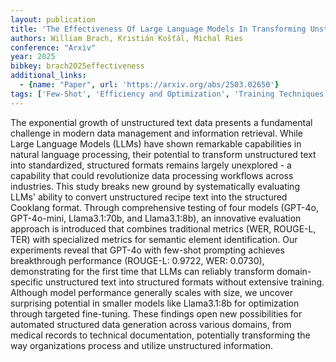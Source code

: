 ```yaml
---
layout: publication
title: 'The Effectiveness Of Large Language Models In Transforming Unstructured Text To Standardized Formats'
authors: William Brach, Kristián Košťál, Michal Ries
conference: "Arxiv"
year: 2025
bibkey: brach2025effectiveness
additional_links:
  - {name: "Paper", url: 'https://arxiv.org/abs/2503.02650'}
tags: ['Few-Shot', 'Efficiency and Optimization', 'Training Techniques', 'GPT', 'Model Architecture', 'Fine-Tuning', 'Prompting', 'Applications', 'In-Context Learning', 'Pretraining Methods']
---
```

The exponential growth of unstructured text data presents a fundamental
challenge in modern data management and information retrieval. While Large
Language Models (LLMs) have shown remarkable capabilities in natural language
processing, their potential to transform unstructured text into standardized,
structured formats remains largely unexplored - a capability that could
revolutionize data processing workflows across industries. This study breaks
new ground by systematically evaluating LLMs' ability to convert unstructured
recipe text into the structured Cooklang format. Through comprehensive testing
of four models (GPT-4o, GPT-4o-mini, Llama3.1:70b, and Llama3.1:8b), an
innovative evaluation approach is introduced that combines traditional metrics
(WER, ROUGE-L, TER) with specialized metrics for semantic element
identification. Our experiments reveal that GPT-4o with few-shot prompting
achieves breakthrough performance (ROUGE-L: 0.9722, WER: 0.0730), demonstrating
for the first time that LLMs can reliably transform domain-specific
unstructured text into structured formats without extensive training. Although
model performance generally scales with size, we uncover surprising potential
in smaller models like Llama3.1:8b for optimization through targeted
fine-tuning. These findings open new possibilities for automated structured
data generation across various domains, from medical records to technical
documentation, potentially transforming the way organizations process and
utilize unstructured information.
